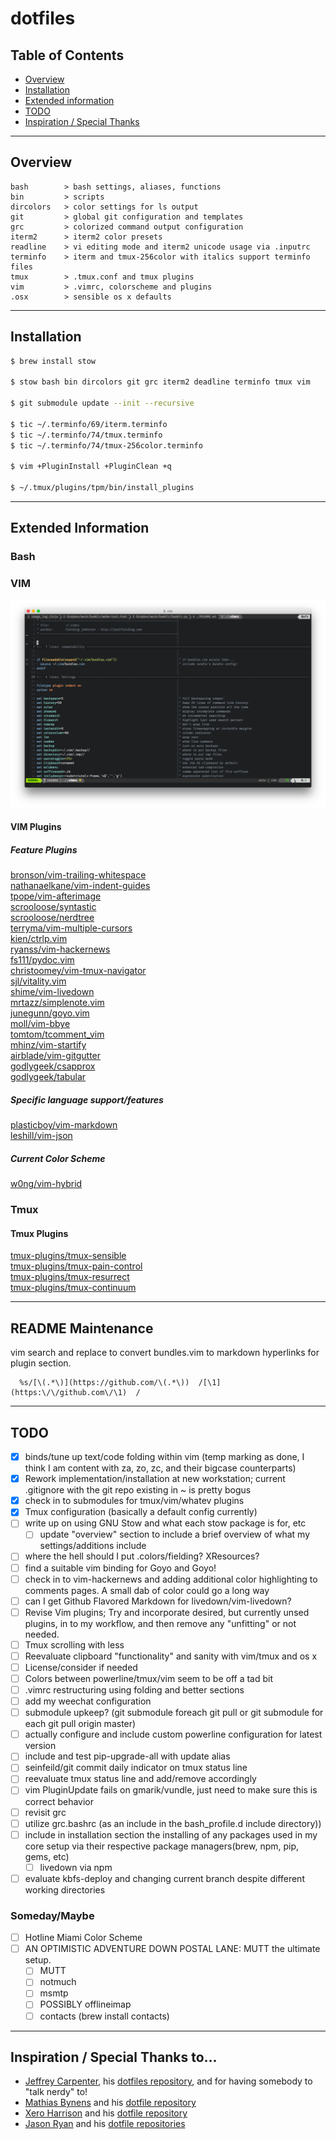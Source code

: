 # dotfiles

## Table of Contents
- [Overview](#overview)
- [Installation](#installation)
- [Extended information](#extended-information)
- [TODO](#todo)
- [Inspiration / Special Thanks](#inspiration-/-special-thanks-to...)

---

## Overview

```
bash        > bash settings, aliases, functions
bin         > scripts
dircolors   > color settings for ls output
git         > global git configuration and templates
grc         > colorized command output configuration
iterm2      > iterm2 color presets
readline    > vi editing mode and iterm2 unicode usage via .inputrc
terminfo    > iterm and tmux-256color with italics support terminfo files
tmux        > .tmux.conf and tmux plugins
vim         > .vimrc, colorscheme and plugins
.osx        > sensible os x defaults
```

---

## Installation

```sh
$ brew install stow

$ stow bash bin dircolors git grc iterm2 deadline terminfo tmux vim

$ git submodule update --init --recursive

$ tic ~/.terminfo/69/iterm.terminfo
$ tic ~/.terminfo/74/tmux.terminfo
$ tic ~/.terminfo/74/tmux-256color.terminfo

$ vim +PluginInstall +PluginClean +q

$ ~/.tmux/plugins/tpm/bin/install_plugins
```

---

## Extended Information

### Bash

### VIM

![VIM Screenshot](previews/vim.png)

#### VIM Plugins

##### Feature Plugins
[bronson/vim-trailing-whitespace](https://github.com/bronson/vim-trailing-whitespace)  
[nathanaelkane/vim-indent-guides](https://github.com/nathanaelkane/vim-indent-guides)  
[tpope/vim-afterimage](https://github.com/tpope/vim-afterimage)  
[scrooloose/syntastic](https://github.com/scrooloose/syntastic)  
[scrooloose/nerdtree](https://github.com/scrooloose/nerdtree)  
[terryma/vim-multiple-cursors](https://github.com/terryma/vim-multiple-cursors)  
[kien/ctrlp.vim](https://github.com/kien/ctrlp.vim)  
[ryanss/vim-hackernews](https://github.com/ryanss/vim-hackernews)  
[fs111/pydoc.vim](https://github.com/fs111/pydoc.vim)  
[christoomey/vim-tmux-navigator](https://github.com/christoomey/vim-tmux-navigator)  
[sjl/vitality.vim](https://github.com/sjl/vitality.vim)  
[shime/vim-livedown](https://github.com/shime/vim-livedown)  
[mrtazz/simplenote.vim](https://github.com/mrtazz/simplenote.vim)  
[junegunn/goyo.vim](https://github.com/junegunn/goyo.vim)  
[moll/vim-bbye](https://github.com/moll/vim-bbye)  
[tomtom/tcomment_vim](https://github.com/tomtom/tcomment_vim)  
[mhinz/vim-startify](https://github.com/mhinz/vim-startify)  
[airblade/vim-gitgutter](https://github.com/airblade/vim-gitgutter)  
[godlygeek/csapprox](https://github.com/godlygeek/csapprox)  
[godlygeek/tabular](https://github.com/godlygeek/tabular)  

##### Specific language support/features

[plasticboy/vim-markdown](https://github.com/plasticboy/vim-markdown)  
[leshill/vim-json](https://github.com/leshill/vim-json)  


##### Current Color Scheme

[w0ng/vim-hybrid](https://github.com/w0ng/vim-hybrid)  

### Tmux

#### Tmux Plugins
[tmux-plugins/tmux-sensible](https://github.com/tmux-plugins/tmux-sensible)  
[tmux-plugins/tmux-pain-control](https://github.com/tmux-plugins/tmux-pain-control)  
[tmux-plugins/tmux-resurrect](https://github.com/tmux-plugins/tmux-resurrect)  
[tmux-plugins/tmux-continuum](https://github.com/tmux-plugins/tmux-continuum)  

---
## README Maintenance

vim search and replace to convert bundles.vim to markdown hyperlinks for plugin
section.

```
  %s/[\(.*\)](https://github.com/\(.*\))  /[\1](https:\/\/github.com\/\1)  /
```

---
## TODO

- [x] binds/tune up text/code folding within vim (temp marking as done, I think
  I am content with za, zo, zc, and their bigcase counterparts)
- [x] Rework implementation/installation at new workstation; current .gitignore
  with the git repo existing in ~ is pretty bogus
- [x] check in to submodules for tmux/vim/whatev plugins
- [x] Tmux configuration (basically a default config currently)
- [ ] write up on using GNU Stow and what each stow package is for, etc
  - [ ] update "overview" section to include a brief overview of what my
    settings/additions include
- [ ] where the hell should I put .colors/fielding? XResources?
- [ ] find a suitable vim binding for Goyo and Goyo!
- [ ] check in to vim-hackernews and adding additional color highlighting to
  comments pages. A small dab of color could go a long way
- [ ] can I get Github Flavored Markdown for livedown/vim-livedown?
- [ ] Revise Vim plugins; Try and incorporate desired, but currently unsed
  plugins, in to my workflow, and then remove any "unfitting" or not needed.
- [ ] Tmux scrolling with less
- [ ] Reevaluate clipboard "functionality" and sanity with vim/tmux and os x
- [ ] License/consider if needed
- [ ] Colors between powerline/tmux/vim seem to be off a tad bit
- [ ] .vimrc restructuring using folding and better sections
- [ ] add my weechat configuration
- [ ] submodule upkeep? (git submodule foreach git pull or git submodule for
  each git pull origin master)
- [ ] actually configure and include custom powerline configuration for latest
  version
- [ ] include and test pip-upgrade-all with update alias
- [ ] seinfeild/git commit daily indicator on tmux status line
- [ ] reevaluate tmux status line and add/remove accordingly
- [ ] vim PluginUpdate fails on gmarik/vundle, just need to make sure this is
  correct behavior
- [ ] revisit grc
- [ ] utilize grc.bashrc (as an include in the bash_profile.d include
  directory))
- [ ] include in installation section the installing of any packages used in
  my core setup via their respective package managers(brew, npm, pip, gems,
  etc)
  - [ ] livedown via npm
- [ ] evaluate kbfs-deploy and changing current branch despite different
  working directories

### Someday/Maybe
- [ ] Hotline Miami Color Scheme
- [ ] AN OPTIMISTIC ADVENTURE DOWN POSTAL LANE: MUTT the ultimate setup.
  - [ ] MUTT
  - [ ] notmuch
  - [ ] msmtp
  - [ ] POSSIBLY offlineimap
  - [ ] contacts (brew install contacts)

---
## Inspiration / Special Thanks to...

* [Jeffrey Carpenter](https://github.com/i8degrees),
  his [dotfiles repository](https://github.com/i8degrees/dotfiles),
  and for having somebody to "talk nerdy" to!
* [Mathias Bynens](https://mathiasbynens.be/)
  and his [dotfile repository](https://github.com/mathiasbynens/dotfiles)
* [Xero Harrison](http://xero.nu)
  and his [dotfile repository](https://github.com/xero/dotfiles)
* [Jason Ryan](http://jasonwryan.com) and his 
  [dotfile repositories](https://bitbucket.org/jasonwryan/)
